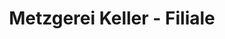 ---
title: "Metzgerei Keller - Filiale"
url: /moosburg-a-d-isar/metzgerei-keller-filiale/
shop: Metzgerei
---